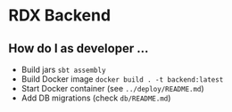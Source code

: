 # RDX Backend

## How do I as developer ...

* Build jars `sbt assembly`
* Build Docker image `docker build . -t backend:latest`
* Start Docker container (see `../deploy/README.md`)
* Add DB migrations (check `db/README.md`)